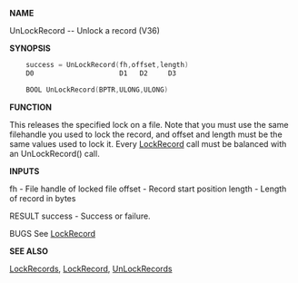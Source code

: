 
**NAME**

UnLockRecord -- Unlock a record (V36)

**SYNOPSIS**

```c
    success = UnLockRecord(fh,offset,length)
    D0                     D1   D2     D3

    BOOL UnLockRecord(BPTR,ULONG,ULONG)

```
**FUNCTION**

This releases the specified lock on a file.  Note that you must use
the same filehandle you used to lock the record, and offset and length
must be the same values used to lock it.  Every [LockRecord](LockRecord) call must
be balanced with an UnLockRecord() call.

**INPUTS**

fh      - File handle of locked file
offset  - Record start position
length  - Length of record in bytes

RESULT
success - Success or failure.

BUGS
See [LockRecord](LockRecord)

**SEE ALSO**

[LockRecords](LockRecords), [LockRecord](LockRecord), [UnLockRecords](UnLockRecords)
